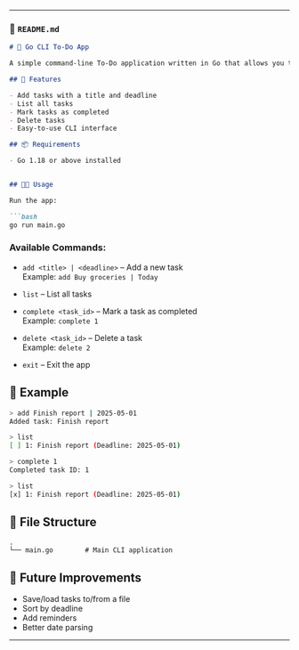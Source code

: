
---

### 📄 `README.md`

```markdown
# 📝 Go CLI To-Do App

A simple command-line To-Do application written in Go that allows you to manage your tasks with titles, deadlines, and completion status.

## 🚀 Features

- Add tasks with a title and deadline
- List all tasks
- Mark tasks as completed
- Delete tasks
- Easy-to-use CLI interface

## 📦 Requirements

- Go 1.18 or above installed


## 🧑‍💻 Usage

Run the app:

```bash
go run main.go
```

### Available Commands:

- `add <title> | <deadline>` – Add a new task  
  Example: `add Buy groceries | Today`
  
- `list` – List all tasks

- `complete <task_id>` – Mark a task as completed  
  Example: `complete 1`

- `delete <task_id>` – Delete a task  
  Example: `delete 2`

- `exit` – Exit the app

## 🧪 Example

```bash
> add Finish report | 2025-05-01
Added task: Finish report

> list
[ ] 1: Finish report (Deadline: 2025-05-01)

> complete 1
Completed task ID: 1

> list
[x] 1: Finish report (Deadline: 2025-05-01)
```

## 📂 File Structure

```
.
└── main.go        # Main CLI application
```

## 🧠 Future Improvements

- Save/load tasks to/from a file
- Sort by deadline
- Add reminders
- Better date parsing

---
